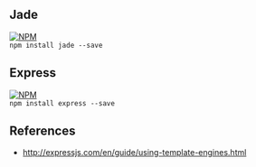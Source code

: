 Jade
---
[![NPM](https://nodei.co/npm/jade.png?downloads=true&stars=true)](https://www.npmjs.com/package/jade)  
`npm install jade --save`   

Express
---
[![NPM](https://nodei.co/npm/express.png?downloads=true&stars=true)](https://www.npmjs.com/package/express)  
`npm install express --save`  

References
---
* http://expressjs.com/en/guide/using-template-engines.html